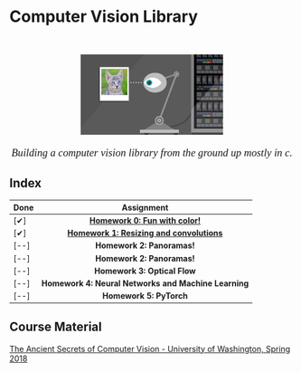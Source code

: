# Computer Vision Library

<br />
<p align="center">
  <a href="https://github.com/Nada-Ashraf/computer-vision-library">
    <img src="./assets/cv.png" alt="Logo" width="50%" height="50%">
  </a>

  <p align="center" style="font-family: times, serif; font-size:14pt; font-style:italic">
    Building a computer vision library from the ground up mostly in c.
  </p>

## Index

| Done |                                          Assignment                                          |
| ---- | :------------------------------------------------------------------------------------------: |
| [✔]  |           [**Homework 0: Fun with color!**](./Homework0:Fun-with-color!/README.md)           |
| [✔]  | [**Homework 1: Resizing and convolutions**](./Homework1:Resizing-and-convolutions/README.md) |
| [--] |                                  **Homework 2: Panoramas!**                                  |
| [--] |                                  **Homework 2: Panoramas!**                                  |
| [--] |                                 **Homework 3: Optical Flow**                                 |
| [--] |                     **Homework 4: Neural Networks and Machine Learning**                     |
| [--] |                                   **Homework 5: PyTorch**                                    |

## Course Material

[The Ancient Secrets of Computer Vision - University of Washington, Spring 2018](https://courses.cs.washington.edu/courses/cse455/18sp/)
